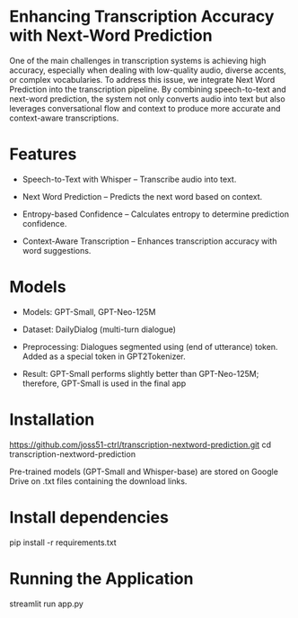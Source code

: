 # Enhancing Transcription Accuracy with Next-Word Prediction
One of the main challenges in transcription systems is achieving high accuracy, especially when dealing with low-quality audio, diverse accents, or complex vocabularies. To address this issue, we integrate Next Word Prediction into the transcription pipeline. By combining speech-to-text and next-word prediction, the system not only converts audio into text but also leverages conversational flow and context to produce more accurate and context-aware transcriptions.

# Features
* Speech-to-Text with Whisper – Transcribe audio into text.
  
* Next Word Prediction – Predicts the next word based on context.
  
* Entropy-based Confidence – Calculates entropy to determine prediction confidence.

* Context-Aware Transcription – Enhances transcription accuracy with word suggestions.

# Models
* Models: GPT-Small, GPT-Neo-125M

* Dataset: DailyDialog (multi-turn dialogue)

* Preprocessing: Dialogues segmented using <eou> (end of utterance) token. Added as a special token in GPT2Tokenizer.

* Result: GPT-Small performs slightly better than GPT-Neo-125M; therefore, GPT-Small is used in the final app

# Installation
https://github.com/joss51-ctrl/transcription-nextword-prediction.git
cd transcription-nextword-prediction

Pre-trained models (GPT-Small and Whisper-base) are stored on Google Drive on .txt files containing the download links.

# Install dependencies
pip install -r requirements.txt

# Running the Application
streamlit run app.py
  
